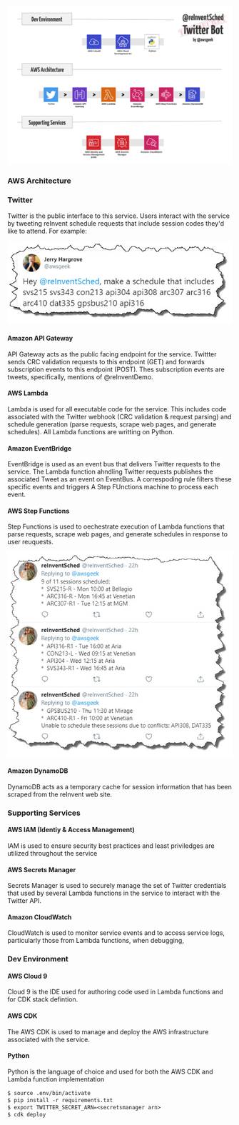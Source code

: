 
![Architecture](reInventSched.jpeg)

### AWS Architecture ###
### Twitter ####
Twitter is the public interface to this service. Users interact with the service by tweeting reInvent schedule requests that include session codes they'd like to attend. For example:

![Request](reInventSchedRequest.jpg)

#### Amazon API Gateway ####
API Gateway acts as the public facing endpoint for the service. Twittter sends CRC validation requests to this endpoint (GET) and forwards subscription events to this endpoint (POST). Thes subscription events are tweets, specifically, mentions of @reInventDemo. 

#### AWS Lambda #### 
Lambda is used for all executable code for the service. This includes code associated with the Twitter webhook (CRC validation & request parsing) and schedule generation (parse requests, scrape web pages, and generate schedules). All Lambda functions are writting on Python.

#### Amazon EventBridge #### 
EventBridge is used as an event bus that delivers Twitter requests to the service. The Lambda function ahndling Twitter requests publishes the associated Tweet as an event on EventBus. A correspoding rule filters these specific events and triggers A Step FUnctions machine to process each event. 

####  AWS Step Functions #### 
Step Functions is used to oechestrate execution of Lambda functions that parse requests, scrape web pages, and generate schedules in response to user reuquests. 

![Request](reInventSchedResponse.jpg)

#### Amazon DynamoDB #### 
DynamoDB acts as a temporary cache for session information that has been scraped from the reInvent web site. 

### Supporting Services ###
#### AWS IAM (Identiy & Access Management) #### 
IAM is used to ensure security best practices and least priviledges are utilized throughout the service

#### AWS Secrets Manager #### 
Secrets Manager is used to securely manage the set of Twitter credentials that used by several Lambda functions in the service to interact with the Twitter API. 

#### Amazon CloudWatch #### 
CloudWatch is used to monitor service events and to access service logs, particularly those from Lambda functions, when debugging, 

### Dev Environment ###
#### AWS Cloud 9 #### 
Cloud 9 is the IDE used for authoring code used in Lambda functions and for CDK stack defintion. 

#### AWS CDK #### 
The AWS CDK is used to manage and deploy the AWS infrastructure associated with the service. 

#### Python #### 
Python is the language of choice and used for both the AWS CDK and Lambda function implementation


```
$ source .env/bin/activate
$ pip install -r requirements.txt
$ export TWITTER_SECRET_ARN=<secretsmanager arn>
$ cdk deploy
```
